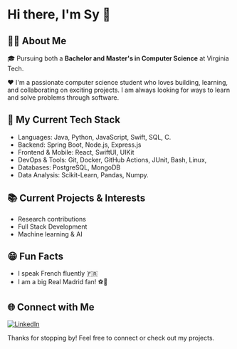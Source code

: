 # Hi there, I'm Sy 👋

## 👨‍💻 About Me
🎓 Pursuing both a **Bachelor and Master's in Computer Science** at Virginia Tech.<br>

❤️ I'm a passionate computer science student who loves building, learning, and collaborating on exciting projects. I am always looking for ways to learn and solve problems through software.

## 🚀 My Current Tech Stack
- Languages: Java, Python, JavaScript, Swift, SQL, C.
- Backend: Spring Boot, Node.js, Express.js
- Frontend & Mobile: React, SwiftUI, UIKit
- DevOps & Tools: Git, Docker, GitHub Actions, JUnit, Bash, Linux, 
- Databases: PostgreSQL, MongoDB
- Data Analysis: Scikit-Learn, Pandas, Numpy.

## 📚 Current Projects & Interests
- Research contributions
- Full Stack Development
- Machine learning & AI

## 😁 Fun Facts
- I speak French fluently 🇫🇷
- I am a big Real Madrid fan! ⚽️🤍

## 🌐 Connect with Me
[![LinkedIn](https://img.shields.io/badge/LinkedIn-blue?logo=linkedin&logoColor=white)](https://www.linkedin.com/in/sy-traore/)

Thanks for stopping by! Feel free to connect or check out my projects.
